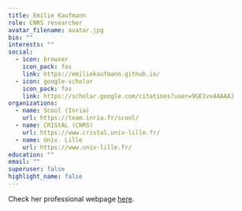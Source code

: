 ```yaml
---
title: Emilie Kaufmann
role: CNRS researcher
avatar_filename: avatar.jpg
bio: ""
interests: ""
social:
  - icon: browser
    icon_pack: fas
    link: https://emiliekaufmann.github.io/
  - icon: google-scholar
    icon_pack: fas
    link: https://scholar.google.com/citations?user=9GE1vx4AAAAJ
organizations:
  - name: Scool (Inria)
    url: https://team.inria.fr/scool/
  - name: CRIStAL (CNRS)
    url: https://www.cristal.univ-lille.fr/
  - name: Univ. Lille
    url: https://www.univ-lille.fr/
education: ""
email: ""
superuser: false
highlight_name: false
---
```

Check her professional webpage [here](https://emiliekaufmann.github.io/).